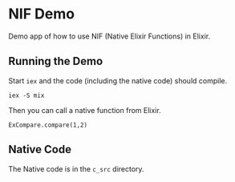 # NIF Demo

Demo app of how to use NIF (Native Elixir Functions) in Elixir.

## Running the Demo

Start `iex` and the code (including the native code) should compile.

`iex -S mix`

Then you can call a native function from Elixir.

`ExCompare.compare(1,2)`

## Native Code

The Native code is in the `c_src` directory.

